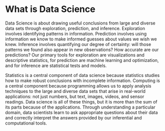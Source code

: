 What is Data Science
====================

Data Science is about drawing useful conclusions from large and diverse data
sets through exploration, prediction, and inference.  Exploration involves
identifying patterns in information.  Prediction involves using information
we know to make informed guesses about values we wish we knew.  Inference
involves quantifying our degree of certainty: will those patterns we found
also appear in new observations? How accurate are our predictions? Our primary
tools for exploration are visualizations and descriptive statistics, for
prediction are machine learning and optimization, and for inference are
statistical tests and models.

Statistics is a central component of data science because statistics
studies how to make robust conclusions with incomplete information. Computing
is a central component because programming allows us to apply analysis
techniques to the large and diverse data sets that arise in real-world
applications: not just numbers, but text, images, videos, and sensor readings.
Data science is all of these things, but it is more than the sum of its parts
because of the applications. Through understanding a particular domain, data
scientists learn to ask appropriate questions about their data and correctly
interpret the answers provided by our inferential and computational tools.
